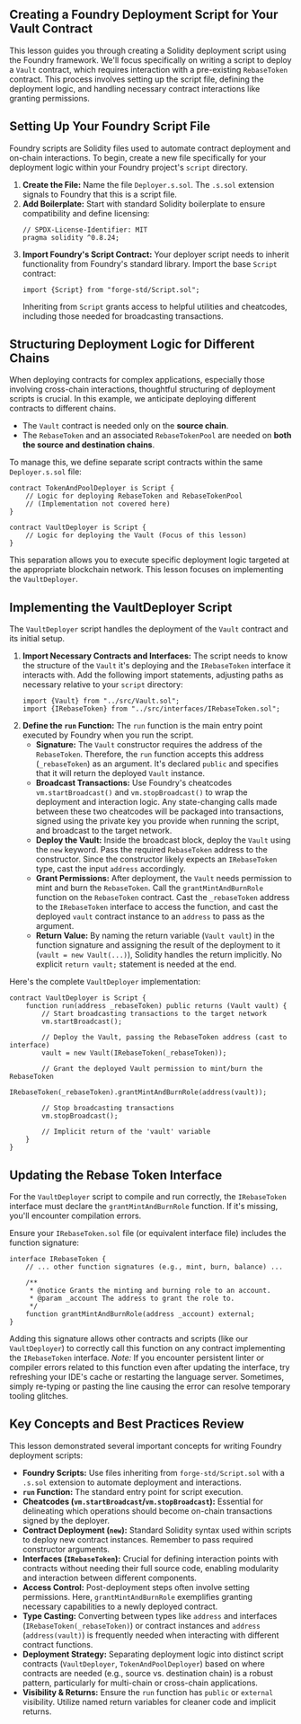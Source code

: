 ## Creating a Foundry Deployment Script for Your Vault Contract

This lesson guides you through creating a Solidity deployment script using the Foundry framework. We'll focus specifically on writing a script to deploy a `Vault` contract, which requires interaction with a pre-existing `RebaseToken` contract. This process involves setting up the script file, defining the deployment logic, and handling necessary contract interactions like granting permissions.

## Setting Up Your Foundry Script File

Foundry scripts are Solidity files used to automate contract deployment and on-chain interactions. To begin, create a new file specifically for your deployment logic within your Foundry project's `script` directory.

1.  **Create the File:** Name the file `Deployer.s.sol`. The `.s.sol` extension signals to Foundry that this is a script file.
2.  **Add Boilerplate:** Start with standard Solidity boilerplate to ensure compatibility and define licensing:
    ```solidity
    // SPDX-License-Identifier: MIT
    pragma solidity ^0.8.24;
    ```
3.  **Import Foundry's Script Contract:** Your deployer script needs to inherit functionality from Foundry's standard library. Import the base `Script` contract:
    ```solidity
    import {Script} from "forge-std/Script.sol";
    ```
    Inheriting from `Script` grants access to helpful utilities and cheatcodes, including those needed for broadcasting transactions.

## Structuring Deployment Logic for Different Chains

When deploying contracts for complex applications, especially those involving cross-chain interactions, thoughtful structuring of deployment scripts is crucial. In this example, we anticipate deploying different contracts to different chains.

*   The `Vault` contract is needed only on the **source chain**.
*   The `RebaseToken` and an associated `RebaseTokenPool` are needed on **both the source and destination chains**.

To manage this, we define separate script contracts within the same `Deployer.s.sol` file:

```solidity
contract TokenAndPoolDeployer is Script {
    // Logic for deploying RebaseToken and RebaseTokenPool
    // (Implementation not covered here)
}

contract VaultDeployer is Script {
    // Logic for deploying the Vault (Focus of this lesson)
}
```

This separation allows you to execute specific deployment logic targeted at the appropriate blockchain network. This lesson focuses on implementing the `VaultDeployer`.

## Implementing the VaultDeployer Script

The `VaultDeployer` script handles the deployment of the `Vault` contract and its initial setup.

1.  **Import Necessary Contracts and Interfaces:** The script needs to know the structure of the `Vault` it's deploying and the `IRebaseToken` interface it interacts with. Add the following import statements, adjusting paths as necessary relative to your `script` directory:
    ```solidity
    import {Vault} from "../src/Vault.sol";
    import {IRebaseToken} from "../src/interfaces/IRebaseToken.sol";
    ```
2.  **Define the `run` Function:** The `run` function is the main entry point executed by Foundry when you run the script.
    *   **Signature:** The `Vault` constructor requires the address of the `RebaseToken`. Therefore, the `run` function accepts this address (`_rebaseToken`) as an argument. It's declared `public` and specifies that it will return the deployed `Vault` instance.
    *   **Broadcast Transactions:** Use Foundry's cheatcodes `vm.startBroadcast()` and `vm.stopBroadcast()` to wrap the deployment and interaction logic. Any state-changing calls made between these two cheatcodes will be packaged into transactions, signed using the private key you provide when running the script, and broadcast to the target network.
    *   **Deploy the Vault:** Inside the broadcast block, deploy the `Vault` using the `new` keyword. Pass the required `RebaseToken` address to the constructor. Since the constructor likely expects an `IRebaseToken` type, cast the input `address` accordingly.
    *   **Grant Permissions:** After deployment, the `Vault` needs permission to mint and burn the `RebaseToken`. Call the `grantMintAndBurnRole` function on the `RebaseToken` contract. Cast the `_rebaseToken` address to the `IRebaseToken` interface to access the function, and cast the deployed `vault` contract instance to an `address` to pass as the argument.
    *   **Return Value:** By naming the return variable (`Vault vault`) in the function signature and assigning the result of the deployment to it (`vault = new Vault(...)`), Solidity handles the return implicitly. No explicit `return vault;` statement is needed at the end.

Here's the complete `VaultDeployer` implementation:

```solidity
contract VaultDeployer is Script {
    function run(address _rebaseToken) public returns (Vault vault) {
        // Start broadcasting transactions to the target network
        vm.startBroadcast();

        // Deploy the Vault, passing the RebaseToken address (cast to interface)
        vault = new Vault(IRebaseToken(_rebaseToken));

        // Grant the deployed Vault permission to mint/burn the RebaseToken
        IRebaseToken(_rebaseToken).grantMintAndBurnRole(address(vault));

        // Stop broadcasting transactions
        vm.stopBroadcast();

        // Implicit return of the 'vault' variable
    }
}
```

## Updating the Rebase Token Interface

For the `VaultDeployer` script to compile and run correctly, the `IRebaseToken` interface must declare the `grantMintAndBurnRole` function. If it's missing, you'll encounter compilation errors.

Ensure your `IRebaseToken.sol` file (or equivalent interface file) includes the function signature:

```solidity
interface IRebaseToken {
    // ... other function signatures (e.g., mint, burn, balance) ...

    /**
     * @notice Grants the minting and burning role to an account.
     * @param _account The address to grant the role to.
     */
    function grantMintAndBurnRole(address _account) external;
}
```

Adding this signature allows other contracts and scripts (like our `VaultDeployer`) to correctly call this function on any contract implementing the `IRebaseToken` interface. *Note:* If you encounter persistent linter or compiler errors related to this function even after updating the interface, try refreshing your IDE's cache or restarting the language server. Sometimes, simply re-typing or pasting the line causing the error can resolve temporary tooling glitches.

## Key Concepts and Best Practices Review

This lesson demonstrated several important concepts for writing Foundry deployment scripts:

*   **Foundry Scripts:** Use files inheriting from `forge-std/Script.sol` with a `.s.sol` extension to automate deployment and interactions.
*   **`run` Function:** The standard entry point for script execution.
*   **Cheatcodes (`vm.startBroadcast`/`vm.stopBroadcast`):** Essential for delineating which operations should become on-chain transactions signed by the deployer.
*   **Contract Deployment (`new`):** Standard Solidity syntax used within scripts to deploy new contract instances. Remember to pass required constructor arguments.
*   **Interfaces (`IRebaseToken`):** Crucial for defining interaction points with contracts without needing their full source code, enabling modularity and interaction between different components.
*   **Access Control:** Post-deployment steps often involve setting permissions. Here, `grantMintAndBurnRole` exemplifies granting necessary capabilities to a newly deployed contract.
*   **Type Casting:** Converting between types like `address` and interfaces (`IRebaseToken(_rebaseToken)`) or contract instances and `address` (`address(vault)`) is frequently needed when interacting with different contract functions.
*   **Deployment Strategy:** Separating deployment logic into distinct script contracts (`VaultDeployer`, `TokenAndPoolDeployer`) based on where contracts are needed (e.g., source vs. destination chain) is a robust pattern, particularly for multi-chain or cross-chain applications.
*   **Visibility & Returns:** Ensure the `run` function has `public` or `external` visibility. Utilize named return variables for cleaner code and implicit returns.